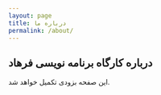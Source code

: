 ```yaml
---
layout: page
title: درباره ما
permalink: /about/
---
```


## درباره کارگاه برنامه نویسی فرهاد

این صفحه بزودی تکمیل خواهد شد.
